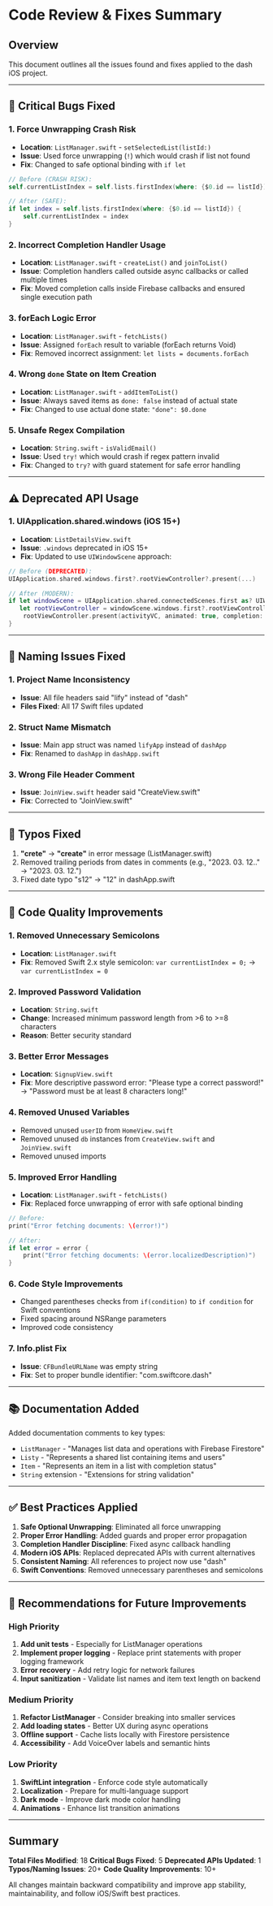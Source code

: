 # Code Review & Fixes Summary

## Overview

This document outlines all the issues found and fixes applied to the dash iOS project.

---

## 🔴 Critical Bugs Fixed

### 1. **Force Unwrapping Crash Risk**

- **Location**: `ListManager.swift` - `setSelectedList(listId:)`
- **Issue**: Used force unwrapping (`!`) which would crash if list not found
- **Fix**: Changed to safe optional binding with `if let`

```swift
// Before (CRASH RISK):
self.currentListIndex = self.lists.firstIndex(where: {$0.id == listId})!

// After (SAFE):
if let index = self.lists.firstIndex(where: {$0.id == listId}) {
    self.currentListIndex = index
}
```

### 2. **Incorrect Completion Handler Usage**

- **Location**: `ListManager.swift` - `createList()` and `joinToList()`
- **Issue**: Completion handlers called outside async callbacks or called multiple times
- **Fix**: Moved completion calls inside Firebase callbacks and ensured single execution path

### 3. **forEach Logic Error**

- **Location**: `ListManager.swift` - `fetchLists()`
- **Issue**: Assigned `forEach` result to variable (forEach returns Void)
- **Fix**: Removed incorrect assignment: `let lists = documents.forEach`

### 4. **Wrong `done` State on Item Creation**

- **Location**: `ListManager.swift` - `addItemToList()`
- **Issue**: Always saved items as `done: false` instead of actual state
- **Fix**: Changed to use actual done state: `"done": $0.done`

### 5. **Unsafe Regex Compilation**

- **Location**: `String.swift` - `isValidEmail()`
- **Issue**: Used `try!` which would crash if regex pattern invalid
- **Fix**: Changed to `try?` with guard statement for safe error handling

---

## ⚠️ Deprecated API Usage

### 1. **UIApplication.shared.windows (iOS 15+)**

- **Location**: `ListDetailsView.swift`
- **Issue**: `.windows` deprecated in iOS 15+
- **Fix**: Updated to use `UIWindowScene` approach:

```swift
// Before (DEPRECATED):
UIApplication.shared.windows.first?.rootViewController?.present(...)

// After (MODERN):
if let windowScene = UIApplication.shared.connectedScenes.first as? UIWindowScene,
   let rootViewController = windowScene.windows.first?.rootViewController {
    rootViewController.present(activityVC, animated: true, completion: nil)
}
```

---

## 📝 Naming Issues Fixed

### 1. **Project Name Inconsistency**

- **Issue**: All file headers said "lify" instead of "dash"
- **Files Fixed**: All 17 Swift files updated

### 2. **Struct Name Mismatch**

- **Issue**: Main app struct was named `lifyApp` instead of `dashApp`
- **Fix**: Renamed to `dashApp` in `dashApp.swift`

### 3. **Wrong File Header Comment**

- **Issue**: `JoinView.swift` header said "CreateView.swift"
- **Fix**: Corrected to "JoinView.swift"

---

## 🐛 Typos Fixed

1. **"crete"** → **"create"** in error message (ListManager.swift)
2. Removed trailing periods from dates in comments (e.g., "2023. 03. 12.." → "2023. 03. 12.")
3. Fixed date typo "s12" → "12" in dashApp.swift

---

## 🔧 Code Quality Improvements

### 1. **Removed Unnecessary Semicolons**

- **Location**: `ListManager.swift`
- **Fix**: Removed Swift 2.x style semicolon: `var currentListIndex = 0;` → `var currentListIndex = 0`

### 2. **Improved Password Validation**

- **Location**: `String.swift`
- **Change**: Increased minimum password length from >6 to >=8 characters
- **Reason**: Better security standard

### 3. **Better Error Messages**

- **Location**: `SignupView.swift`
- **Fix**: More descriptive password error: "Please type a correct password!" → "Password must be at least 8 characters long!"

### 4. **Removed Unused Variables**

- Removed unused `userID` from `HomeView.swift`
- Removed unused `db` instances from `CreateView.swift` and `JoinView.swift`
- Removed unused imports

### 5. **Improved Error Handling**

- **Location**: `ListManager.swift` - `fetchLists()`
- **Fix**: Replaced force unwrapping of error with safe optional binding

```swift
// Before:
print("Error fetching documents: \(error!)")

// After:
if let error = error {
    print("Error fetching documents: \(error.localizedDescription)")
}
```

### 6. **Code Style Improvements**

- Changed parentheses checks from `if(condition)` to `if condition` for Swift conventions
- Fixed spacing around NSRange parameters
- Improved code consistency

### 7. **Info.plist Fix**

- **Issue**: `CFBundleURLName` was empty string
- **Fix**: Set to proper bundle identifier: "com.swiftcore.dash"

---

## 📚 Documentation Added

Added documentation comments to key types:

- `ListManager` - "Manages list data and operations with Firebase Firestore"
- `Listy` - "Represents a shared list containing items and users"
- `Item` - "Represents an item in a list with completion status"
- `String` extension - "Extensions for string validation"

---

## ✅ Best Practices Applied

1. **Safe Optional Unwrapping**: Eliminated all force unwrapping
2. **Proper Error Handling**: Added guards and proper error propagation
3. **Completion Handler Discipline**: Fixed async callback handling
4. **Modern iOS APIs**: Replaced deprecated APIs with current alternatives
5. **Consistent Naming**: All references to project now use "dash"
6. **Swift Conventions**: Removed unnecessary parentheses and semicolons

---

## 🎯 Recommendations for Future Improvements

### High Priority

1. **Add unit tests** - Especially for ListManager operations
2. **Implement proper logging** - Replace print statements with proper logging framework
3. **Error recovery** - Add retry logic for network failures
4. **Input sanitization** - Validate list names and item text length on backend

### Medium Priority

1. **Refactor ListManager** - Consider breaking into smaller services
2. **Add loading states** - Better UX during async operations
3. **Offline support** - Cache lists locally with Firestore persistence
4. **Accessibility** - Add VoiceOver labels and semantic hints

### Low Priority

1. **SwiftLint integration** - Enforce code style automatically
2. **Localization** - Prepare for multi-language support
3. **Dark mode** - Improve dark mode color handling
4. **Animations** - Enhance list transition animations

---

## Summary

**Total Files Modified**: 18
**Critical Bugs Fixed**: 5
**Deprecated APIs Updated**: 1
**Typos/Naming Issues**: 20+
**Code Quality Improvements**: 10+

All changes maintain backward compatibility and improve app stability, maintainability, and follow iOS/Swift best practices.
